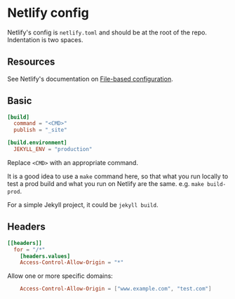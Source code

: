 # Netlify config

Netlify's config is `netlify.toml` and should be at the root of the repo. Indentation is two spaces.

## Resources

See Netlify's documentation on [File-based configuration](https://docs.netlify.com/configure-builds/file-based-configuration/).

## Basic

```toml
[build]
  command = "<CMD>"
  publish = "_site"

[build.environment]
  JEKYLL_ENV = "production"
```

Replace `<CMD>` with an appropriate command. 

It is a good idea to use a `make` command here, so that what you run locally to test a prod build and what you run on Netlify are the same. e.g. `make build-prod`.

For a simple Jekyll project, it could be `jekyll build`.

## Headers

```toml
[[headers]]
  for = "/*"
    [headers.values]
    Access-Control-Allow-Origin = "*"
```

Allow one or more specific domains:

```toml
    Access-Control-Allow-Origin = ["www.example.com", "test.com"]
```
